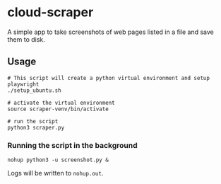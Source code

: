 # cloud-scraper
A simple app to take screenshots of web pages listed in a file and save them to disk.

## Usage

```
# This script will create a python virtual environment and setup playwright
./setup_ubuntu.sh

# activate the virtual environment
source scraper-venv/bin/activate

# run the script
python3 scraper.py
```

### Running the script in the background

```
nohup python3 -u screenshot.py &
```

Logs will be written to `nohup.out`.